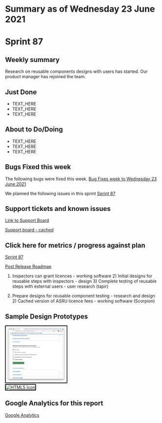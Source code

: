 # Summary as of Wednesday 23 June 2021 

# Sprint 87

## Weekly summary
Research on reusable components designs with users has started. Our product manager has rejoined the team.

## Just Done
* TEXT_HERE
* TEXT_HERE
* TEXT_HERE

## About to Do/Doing
* TEXT_HERE
* TEXT_HERE
* TEXT_HERE

## Bugs Fixed this week
The following bugs were fixed this week.
[Bug Fixes week to Wednesday 23 June 2021](graphs/bugs23062021.png)

We planned the following issues in this sprint 
[Sprint 87](graphs/sprint23062021.png)

## Support tickets and known issues
[Link to Support Board](https://collaboration.homeoffice.gov.uk/jira/secure/RapidBoard.jspa?rapidView=1717&selectedIssue=ASSB-253)

[Support board - cached](graphs/supportBoard23062021.png)

## Click here for metrics / progress against plan
[Sprint 87](graphs/progress23062021.png)

[Post Release Roadmap](graphs/roadmap23062021.png)

1) Inspectors can grant licences - working software 2) Initial designs for reusable steps with inspectors - design 3) Complete testing of reusable steps with external users - user research (tapir)

1) Prepare designs for reusable component testing - research and design 2) Cached version of ASRU licence fees - working software (Scorpion)

## Sample Design Prototypes
<a href="graphs/proto1_23062021.png"><img src="graphs/proto1_23062021.png" alt="HTML5 Icon" width="200" style="border:2px solid black"></a>
<br>
<a href="graphs/proto2_23062021.png"><img src="graphs/proto2_23062021.png" alt="HTML5 Icon" width="200" style="border:2px solid black"></a>
<br>


## Google Analytics for this report
[Google Analytics](graphs/GA23062021.png)

